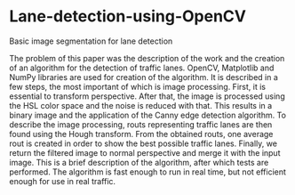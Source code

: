 # Lane-detection-using-OpenCV
Basic image segmentation for lane detection

The problem of this paper was the description of the work and the creation of an algorithm 
for the detection of traffic lanes. OpenCV, Matplotlib and NumPy libraries are used for creation 
of the algorithm. It is described in a few steps, the most important of which is image processing. 
First, it is essential to transform perspective. After that, the image is processed using the HSL color 
space and the noise is reduced with that. This results in a binary image and the application of the 
Canny edge detection algorithm. To describe the image processing, routs representing traffic lanes 
are then found using the Hough transform. From the obtained routs, one average rout is created in 
order to show the best possible traffic lanes. Finally, we return the filtered image to normal 
perspective and merge it with the input image. This is a brief description of the algorithm, after 
which tests are performed. The algorithm is fast enough to run in real time, but not efficient enough 
for use in real traffic.
